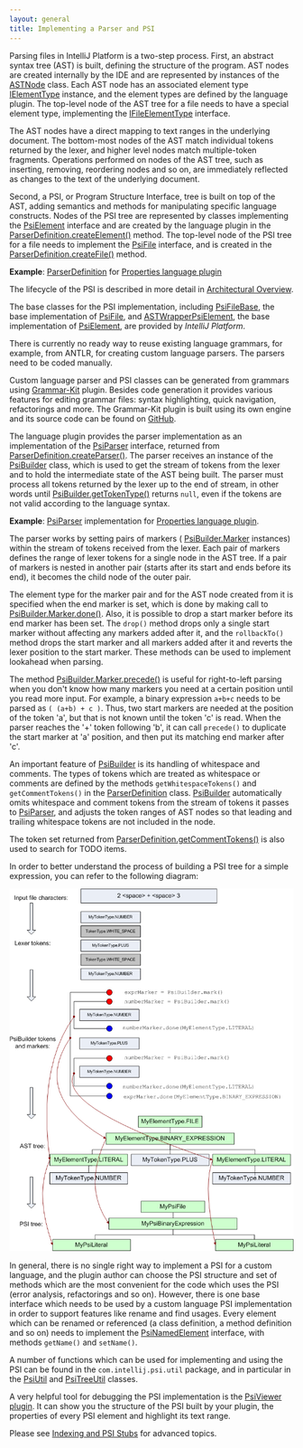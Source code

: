 ```yaml
---
layout: general
title: Implementing a Parser and PSI
---
```


Parsing files in IntelliJ Platform is a two-step process.
First, an abstract syntax tree (AST) is built, defining the structure of the program.
AST nodes are created internally by the IDE and are represented by instances of the
[ASTNode](https://github.com/JetBrains/intellij-community/blob/master/platform/core-api/src/com/intellij/lang/ASTNode.java)
class.
Each AST node has an associated element type
[IElementType](https://github.com/JetBrains/intellij-community/blob/master/platform/core-api/src/com/intellij/psi/tree/IElementType.java)
instance, and the element types are defined by the language plugin.
The top-level node of the AST tree for a file needs to have a special element type, implementing the
[IFileElementType](https://github.com/JetBrains/intellij-community/blob/master/platform/core-api/src/com/intellij/psi/tree/IFileElementType.java)
interface.

The AST nodes have a direct mapping to text ranges in the underlying document.
The bottom-most nodes of the AST match individual tokens returned by the lexer, and higher level nodes match multiple-token fragments.
Operations performed on nodes of the AST tree, such as inserting, removing, reordering nodes and so on, are immediately reflected as changes to the text of the underlying document.

Second, a PSI, or Program Structure Interface, tree is built on top of the AST, adding semantics and methods for manipulating specific language constructs.
Nodes of the PSI tree are represented by classes implementing the
[PsiElement](https://github.com/JetBrains/intellij-community/blob/master/platform/core-api/src/com/intellij/psi/PsiElement.java)
interface and are created by the language plugin in the
[ParserDefinition.createElement()](https://github.com/JetBrains/intellij-community/blob/master/platform/core-api/src/com/intellij/lang/ParserDefinition.java)
method.
The top-level node of the PSI tree for a file needs to implement the
[PsiFile](https://github.com/JetBrains/intellij-community/blob/master/platform/core-api/src/com/intellij/psi/PsiFile.java)
interface, and is created in the
[ParserDefinition.createFile()](https://github.com/JetBrains/intellij-community/blob/master/platform/core-api/src/com/intellij/lang/ParserDefinition.java)
method.

**Example**:
[ParserDefinition](https://github.com/JetBrains/intellij-community/blob/master/plugins/properties/properties-psi-impl/src/com/intellij/lang/properties/parsing/PropertiesParserDefinition.java)
for
[Properties language plugin](https://github.com/JetBrains/intellij-community/blob/master/plugins/properties/properties-psi-impl/src/com/intellij/lang/properties/)


The lifecycle of the PSI is described in more detail in
[Architectural Overview](architectural_overview.html).

The base classes for the PSI implementation, including
[PsiFileBase](https://github.com/JetBrains/intellij-community/blob/master/core-impl/src/com/intellij/extapi/psi/PsiFileBase.java),
the base implementation of
[PsiFile](https://github.com/JetBrains/intellij-community/blob/master/platform/core-api/src/com/intellij/psi/PsiFile.java),
and
[ASTWrapperPsiElement](https://github.com/JetBrains/intellij-community/blob/master/platform/core-impl/src/com/intellij/extapi/psi/ASTWrapperPsiElement.java),
the base implementation of
[PsiElement](https://github.com/JetBrains/intellij-community/blob/master/platform/core-api/src/com/intellij/psi/PsiElement.java),
are provided by *IntelliJ Platform*.

There is currently no ready way to reuse existing language grammars, for example, from ANTLR, for creating custom language parsers.
The parsers need to be coded manually.

Custom language parser and PSI classes can be generated from grammars using
[Grammar-Kit](https://plugins.jetbrains.com/plugin/?id=6606) plugin.
Besides code generation it provides various features for editing grammar files: syntax highlighting, quick navigation, refactorings and more.
The Grammar-Kit plugin is built using its own engine and its source code can be found on
[GitHub](https://github.com/JetBrains/Grammar-Kit).

The language plugin provides the parser implementation as an implementation of the
[PsiParser](https://github.com/JetBrains/intellij-community/blob/master/platform/core-api/src/com/intellij/lang/PsiParser.java)
interface, returned from
[ParserDefinition.createParser()](https://github.com/JetBrains/intellij-community/blob/master/platform/core-api/src/com/intellij/lang/ParserDefinition.java).
The parser receives an instance of the
[PsiBuilder](https://github.com/JetBrains/intellij-community/blob/master/platform/core-api/src/com/intellij/lang/PsiBuilder.java)
class, which is used to get the stream of tokens from the lexer and to hold the intermediate state of the AST being built.
The parser must process all tokens returned by the lexer up to the end of stream, in other words until
[PsiBuilder.getTokenType()](https://github.com/JetBrains/intellij-community/blob/master/platform/core-api/src/com/intellij/lang/PsiBuilder.java)
returns `null`, even if the tokens are not valid according to the language syntax.

**Example**:
[PsiParser](https://github.com/JetBrains/intellij-community/blob/master/plugins/properties/properties-psi-impl/src/com/intellij/lang/properties/parsing/PropertiesParser.java)
implementation for
[Properties language plugin](https://github.com/JetBrains/intellij-community/blob/master/plugins/properties/properties-psi-impl/src/com/intellij/lang/properties/).

The parser works by setting pairs of markers (
[PsiBuilder.Marker](https://github.com/JetBrains/intellij-community/blob/master/platform/core-api/src/com/intellij/lang/PsiBuilder.java)
instances) within the stream of tokens received from the lexer.
Each pair of markers defines the range of lexer tokens for a single node in the AST tree.
If a pair of markers is nested in another pair (starts after its start and ends before its end), it becomes the child node of the outer pair.

The element type for the marker pair and for the AST node created from it is specified when the end marker is set, which is done by making call to
[PsiBuilder.Marker.done()](https://github.com/JetBrains/intellij-community/blob/master/platform/core-api/src/com/intellij/lang/PsiBuilder.java).
Also, it is possible to drop a start marker before its end marker has been set.
The ```drop()``` method drops only a single start marker without affecting any markers added after it, and the ```rollbackTo()``` method drops the start marker and all markers added after it and reverts the lexer position to the start marker.
These methods can be used to implement lookahead when parsing.

The method
[PsiBuilder.Marker.precede()](https://github.com/JetBrains/intellij-community/blob/master/platform/core-api/src/com/intellij/lang/PsiBuilder.java)
is useful for right-to-left parsing when you don't know how many markers you need at a certain position until you read more input.
For example, a binary expression ```a+b+c``` needs to be parsed as ```( (a+b) + c )```.
Thus, two start markers are needed at the position of the token 'a', but that is not known until the token 'c' is read.
When the parser reaches the '+' token following 'b', it can call `precede()` to duplicate the start marker at 'a' position, and then put its matching end marker after 'c'.

An important feature of
[PsiBuilder](https://github.com/JetBrains/intellij-community/blob/master/platform/core-api/src/com/intellij/lang/PsiBuilder.java)
is its handling of whitespace and comments.
The types of tokens which are treated as whitespace or comments are defined by the methods ```getWhitespaceTokens()``` and ```getCommentTokens()``` in the
[ParserDefinition](https://github.com/JetBrains/intellij-community/blob/master/platform/core-api/src/com/intellij/lang/ParserDefinition.java)
class.
[PsiBuilder](https://github.com/JetBrains/intellij-community/blob/master/platform/core-api/src/com/intellij/lang/PsiBuilder.java)
automatically omits whitespace and comment tokens from the stream of tokens it passes to
[PsiParser](https://github.com/JetBrains/intellij-community/blob/master/platform/core-api/src/com/intellij/lang/PsiParser.java),
and adjusts the token ranges of AST nodes so that leading and trailing whitespace tokens are not included in the node.

The token set returned from
[ParserDefinition.getCommentTokens()](https://github.com/JetBrains/intellij-community/blob/master/platform/core-api/src/com/intellij/lang/ParserDefinition.java)
is also used to search for TODO items.

In order to better understand the process of building a PSI tree for a simple expression, you can refer to the following diagram:

![PsiBuilder](img/PsiBuilder.gif)

In general, there is no single right way to implement a PSI for a custom language, and the plugin author can choose the PSI structure and set of methods which are the most convenient for the code which uses the PSI (error analysis, refactorings and so on).
However, there is one base interface which needs to be used by a custom language PSI implementation in order to support features like rename and find usages.
Every element which can be renamed or referenced (a class definition, a method definition and so on) needs to implement the
[PsiNamedElement](https://github.com/JetBrains/intellij-community/blob/master/platform/core-api/src/com/intellij/psi/PsiNamedElement.java)
interface, with methods ```getName()``` and ```setName()```.

A number of functions which can be used for implementing and using the PSI can be found in the ```com.intellij.psi.util``` package, and in particular in the
[PsiUtil](https://github.com/JetBrains/intellij-community/blob/master/java/java-psi-api/src/com/intellij/psi/util/PsiUtil.java)
and
[PsiTreeUtil](https://github.com/JetBrains/intellij-community/blob/master/platform/core-api/src/com/intellij/psi/util/PsiTreeUtil.java)
classes.

A very helpful tool for debugging the PSI implementation is the
[PsiViewer plugin](https://plugins.jetbrains.com/plugin/?id=227).
It can show you the structure of the PSI built by your plugin, the properties of every PSI element and highlight its text range.

Please see
[Indexing and PSI Stubs](indexing_and_psi_stubs.html)
for advanced topics.